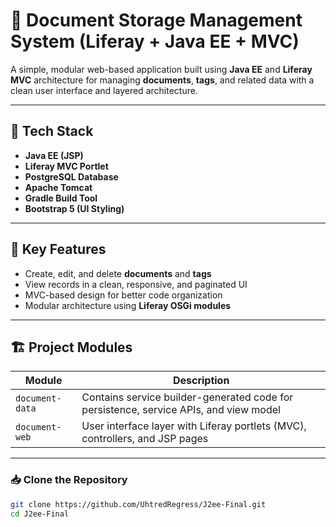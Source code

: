 # 📄 Document Storage Management System (Liferay + Java EE + MVC)

A simple, modular web-based application built using **Java EE** and **Liferay MVC** architecture for managing **documents**, **tags**, and related data with a clean user interface and layered architecture.

---

## 🔧 Tech Stack

- **Java EE (JSP)**
- **Liferay MVC Portlet**
- **PostgreSQL Database**
- **Apache Tomcat**
- **Gradle Build Tool**
- **Bootstrap 5 (UI Styling)**

---

## 📌 Key Features

- Create, edit, and delete **documents** and **tags**
- View records in a clean, responsive, and paginated UI
- MVC-based design for better code organization
- Modular architecture using **Liferay OSGi modules**

---

## 🏗️ Project Modules 

| Module | Description |
|--------|-------------|
| `document-data` | Contains service builder-generated code for persistence, service APIs, and view model  |
| `document-web` | User interface layer with Liferay portlets (MVC), controllers, and JSP pages |

---


### 📥 Clone the Repository

```bash
git clone https://github.com/UhtredRegress/J2ee-Final.git
cd J2ee-Final
